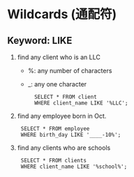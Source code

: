 # Wildcards (通配符)

## Keyword: LIKE

1. find any client who is an LLC
    * %: any number of characters
    * _: any one character

            SELECT * FROM client
            WHERE client_name LIKE '%LLC';

1. find any employee born in Oct.

        SELECT * FROM employee
        WHERE birth_day LIKE '____-10%';


1. find any clients who are schools

        SELECT * FROM clients
        WHERE client_name LIKE '%school%';
        